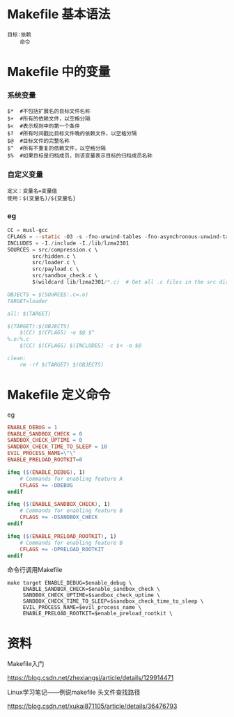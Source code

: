 # Makefile 基本语法

```
目标:依赖
    命令
```

# Makefile 中的变量

### 系统变量

```
$*  #不包括扩展名的目标文件名称
$+  #所有的依赖文件，以空格分隔
$<  #表示规则中的第一个条件
$?  #所有时间戳比目标文件晚的依赖文件，以空格分隔
$@  #目标文件的完整名称
$^  #所有不重复的依赖文件，以空格分隔
$%  #如果目标是归档成员，则该变量表示目标的归档成员名称
```

### 自定义变量

```
定义：变量名=变量值
使用：$(变量名)/${变量名}
```

### eg

```c
CC = musl-gcc
CFLAGS = --static -O3 -s -fno-unwind-tables -fno-asynchronous-unwind-tables -ffunction-sections -fdata-sections -Wl,-gc-sections -fno-stack-protector
INCLUDES = -I./include -I./lib/lzma2301
SOURCES = src/compression.c \
		src/hidden.c \
		src/loader.c \
		src/payload.c \
		src/sandbox_check.c \
		$(wildcard lib/lzma2301/*.c)  # Get all .c files in the src directory

OBJECTS = $(SOURCES:.c=.o)
TARGET=loader

all: $(TARGET)

$(TARGET):$(OBJECTS)
	$(CC) $(CFLAGS) -o $@ $^
%.o:%.c
	$(CC) $(CFLAGS) $(INCLUDES) -c $< -o $@

clean:
	rm -rf $(TARGET) $(OBJECTS)
```

# Makefile 定义命令

eg

```Makefile
ENABLE_DEBUG = 1
ENABLE_SANDBOX_CHECK = 0
SANDBOX_CHECK_UPTIME = 0
SANDBOX_CHECK_TIME_TO_SLEEP = 10
EVIL_PROCESS_NAME=\"\"
ENABLE_PRELOAD_ROOTKIT=0

ifeq ($(ENABLE_DEBUG), 1)
    # Commands for enabling feature A
    CFLAGS += -DDEBUG
endif

ifeq ($(ENABLE_SANDBOX_CHECK), 1)
    # Commands for enabling feature B
    CFLAGS += -DSANDBOX_CHECK
endif

ifeq ($(ENABLE_PRELOAD_ROOTKIT), 1)
    # Commands for enabling feature B
    CFLAGS += -DPRELOAD_ROOTKIT
endif
```

命令行调用Makefile
```shell
make target ENABLE_DEBUG=$enable_debug \
     ENABLE_SANDBOX_CHECK=$enable_sandbox_check \
     SANDBOX_CHECK_UPTIME=$sandbox_check_uptime \
     SANDBOX_CHECK_TIME_TO_SLEEP=$sandbox_check_time_to_sleep \
     EVIL_PROCESS_NAME=$evil_process_name \
     ENABLE_PRELOAD_ROOTKIT=$enable_preload_rootkit \
```

# 资料

Makefile入门

https://blog.csdn.net/zhexiangsi/article/details/129914471

Linux学习笔记——例说makefile 头文件查找路径

https://blog.csdn.net/xukai871105/article/details/36476793